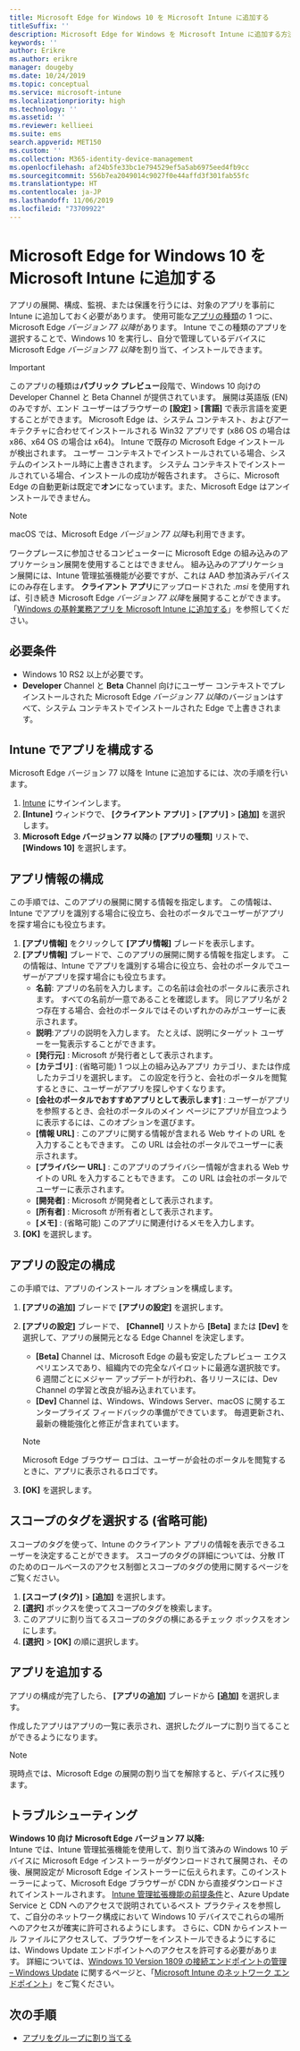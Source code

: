```yaml
---
title: Microsoft Edge for Windows 10 を Microsoft Intune に追加する
titleSuffix: ''
description: Microsoft Edge for Windows を Microsoft Intune に追加する方法について説明します。
keywords: ''
author: Erikre
ms.author: erikre
manager: dougeby
ms.date: 10/24/2019
ms.topic: conceptual
ms.service: microsoft-intune
ms.localizationpriority: high
ms.technology: ''
ms.assetid: ''
ms.reviewer: kellieei
ms.suite: ems
search.appverid: MET150
ms.custom: ''
ms.collection: M365-identity-device-management
ms.openlocfilehash: af24b5fe33bc1e794529ef5a5ab6975eed4fb9cc
ms.sourcegitcommit: 556b7ea2049014c9027f0e44affd3f301fab55fc
ms.translationtype: HT
ms.contentlocale: ja-JP
ms.lasthandoff: 11/06/2019
ms.locfileid: "73709922"
---
```

# <a name="add-microsoft-edge-for-windows-10-to-microsoft-intune"></a>Microsoft Edge for Windows 10 を Microsoft Intune に追加する

アプリの展開、構成、監視、または保護を行うには、対象のアプリを事前に Intune に追加しておく必要があります。 使用可能な[アプリの種類](~/apps/apps-add.md#app-types-in-microsoft-intune)の 1 つに、Microsoft Edge *バージョン 77 以降*があります。 Intune でこの種類のアプリを選択することで、Windows 10 を実行し、自分で管理しているデバイスに Microsoft Edge *バージョン 77 以降*を割り当て、インストールできます。

> [!IMPORTANT]
> このアプリの種類は**パブリック プレビュー**段階で、Windows 10 向けの Developer Channel と Beta Channel が提供されています。 展開は英語版 (EN) のみですが、エンド ユーザーはブラウザーの **[設定]**  >  **[言語]** で表示言語を変更することができます。 Microsoft Edge は、システム コンテキスト、およびアーキテクチャに合わせてインストールされる Win32 アプリです (x86 OS の場合は x86、x64 OS の場合は x64)。 Intune で既存の Microsoft Edge インストールが検出されます。 ユーザー コンテキストでインストールされている場合、システムのインストール時に上書きされます。 システム コンテキストでインストールされている場合、インストールの成功が報告されます。 さらに、Microsoft Edge の自動更新は既定で**オン**になっています。また、Microsoft Edge はアンインストールできません。

> [!NOTE]
> macOS では、Microsoft Edge *バージョン 77 以降*も利用できます。
> 
> ワークプレースに参加させるコンピューターに Microsoft Edge の組み込みのアプリケーション展開を使用することはできません。 組み込みのアプリケーション展開には、Intune 管理拡張機能が必要ですが、これは AAD 参加済みデバイスにのみ存在します。 **クライアント アプリ**にアップロードされた *.msi* を使用すれば、引き続き Microsoft Edge *バージョン 77 以降*を展開することができます。「[Windows の基幹業務アプリを Microsoft Intune に追加する](~/apps/lob-apps-windows.md)」を参照してください。

## <a name="prerequisites"></a>必要条件
- Windows 10 RS2 以上が必要です。
- **Developer** Channel と **Beta** Channel 向けにユーザー コンテキストでプレインストールされた Microsoft Edge *バージョン 77 以降*のバージョンはすべて、システム コンテキストでインストールされた Edge で上書きされます。

## <a name="configure-the-app-in-intune"></a>Intune でアプリを構成する
Microsoft Edge バージョン 77 以降を Intune に追加するには、次の手順を行います。

1. [Intune](https://go.microsoft.com/fwlink/?linkid=2090973) にサインインします。
2. **[Intune]** ウィンドウで、 **[クライアント アプリ]**  >  **[アプリ]**  >  **[追加]** を選択します。
3. **Microsoft Edge バージョン 77 以降**の **[アプリの種類]** リストで、 **[Windows 10]** を選択します。

## <a name="configure-app-information"></a>アプリ情報の構成
この手順では、このアプリの展開に関する情報を指定します。 この情報は、Intune でアプリを識別する場合に役立ち、会社のポータルでユーザーがアプリを探す場合にも役立ちます。

1. **[アプリ情報]** をクリックして **[アプリ情報]** ブレードを表示します。
2. **[アプリ情報]** ブレードで、このアプリの展開に関する情報を指定します。 この情報は、Intune でアプリを識別する場合に役立ち、会社のポータルでユーザーがアプリを探す場合にも役立ちます。
    - **名前**: アプリの名前を入力します。この名前は会社のポータルに表示されます。 すべての名前が一意であることを確認します。 同じアプリ名が 2 つ存在する場合、会社のポータルではそのいずれかのみがユーザーに表示されます。
    - **説明**:アプリの説明を入力します。 たとえば、説明にターゲット ユーザーを一覧表示することができます。
    - **[発行元]** : Microsoft が発行者として表示されます。
    - **[カテゴリ]** : (省略可能) 1 つ以上の組み込みアプリ カテゴリ、または作成したカテゴリを選択します。 この設定を行うと、会社のポータルを閲覧するときに、ユーザーがアプリを探しやすくなります。
    - **[会社のポータルでおすすめアプリとして表示します]** : ユーザーがアプリを参照するとき、会社のポータルのメイン ページにアプリが目立つように表示するには、このオプションを選びます。
    - **[情報 URL]** : このアプリに関する情報が含まれる Web サイトの URL を入力することもできます。 この URL は会社のポータルでユーザーに表示されます。
    - **[プライバシー URL]** : このアプリのプライバシー情報が含まれる Web サイトの URL を入力することもできます。 この URL は会社のポータルでユーザーに表示されます。
    - **[開発者]** : Microsoft が開発者として表示されます。
    - **[所有者]** : Microsoft が所有者として表示されます。
    - **[メモ]** : (省略可能) このアプリに関連付けるメモを入力します。
3. **[OK]** を選択します。

## <a name="configure-app-settings"></a>アプリの設定の構成
この手順では、アプリのインストール オプションを構成します。

1. **[アプリの追加]** ブレードで **[アプリの設定]** を選択します。
2. **[アプリの設定]** ブレードで、 **[Channel]** リストから **[Beta]** または **[Dev]** を選択して、アプリの展開元となる Edge Channel を決定します。
    - **[Beta]** Channel は、Microsoft Edge の最も安定したプレビュー エクスペリエンスであり、組織内での完全なパイロットに最適な選択肢です。 6 週間ごとにメジャー アップデートが行われ、各リリースには、Dev Channel の学習と改良が組み込まれています。
    - **[Dev]** Channel は、Windows、Windows Server、macOS に関するエンタープライズ フィードバックの準備ができています。 毎週更新され、最新の機能強化と修正が含まれています。

    > [!NOTE]
    > Microsoft Edge ブラウザー ロゴは、ユーザーが会社のポータルを閲覧するときに、アプリに表示されるロゴです。

3.  **[OK]** を選択します。

## <a name="select-scope-tags-optional"></a>スコープのタグを選択する (省略可能)
スコープのタグを使って、Intune のクライアント アプリの情報を表示できるユーザーを決定することができます。 スコープのタグの詳細については、分散 IT のためのロールベースのアクセス制御とスコープのタグの使用に関するページをご覧ください。
1.  **[スコープ (タグ)]**  >  **[追加]** を選択します。
2.  **[選択]** ボックスを使ってスコープのタグを検索します。
3.  このアプリに割り当てるスコープのタグの横にあるチェック ボックスをオンにします。
4.  **[選択]**  >  **[OK]** の順に選択します。

## <a name="add-the-app"></a>アプリを追加する
アプリの構成が完了したら、 **[アプリの追加]** ブレードから **[追加]** を選択します。 

作成したアプリはアプリの一覧に表示され、選択したグループに割り当てることができるようになります。 

> [!NOTE]
> 現時点では、Microsoft Edge の展開の割り当てを解除すると、デバイスに残ります。

## <a name="troubleshooting"></a>トラブルシューティング
**Windows 10 向け Microsoft Edge バージョン 77 以降:**<br>
Intune では、Intune 管理拡張機能を使用して、割り当て済みの Windows 10 デバイスに Microsoft Edge インストーラーがダウンロードされて展開され、その後、展開設定が Microsoft Edge インストーラーに伝えられます。このインストーラーによって、Microsoft Edge ブラウザーが CDN から直接ダウンロードされてインストールされます。 [Intune 管理拡張機能の前提条件](~/apps/intune-management-extension.md#prerequisites)と、Azure Update Service と CDN へのアクセスで説明されているベスト プラクティスを参照して、ご自分のネットワーク構成において Windows 10 デバイスでこれらの場所へのアクセスが確実に許可されるようにします。 さらに、CDN からインストール ファイルにアクセスして、ブラウザーをインストールできるようにするには、Windows Update エンドポイントへのアクセスを許可する必要があります。 詳細については、[Windows 10 Version 1809 の接続エンドポイントの管理 – Windows Update](https://docs.microsoft.com/windows/privacy/manage-windows-1809-endpoints#windows-update) に関するページと、「[Microsoft Intune のネットワーク エンドポイント](~/fundamentals/intune-endpoints.md)」をご覧ください。

## <a name="next-steps"></a>次の手順
- [アプリをグループに割り当てる](~/apps/apps-deploy.md)
